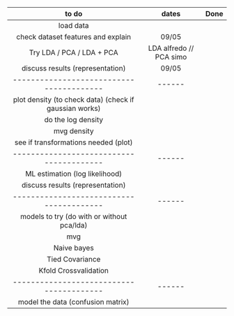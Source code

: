 | to do| dates|Done|
|:-----------:|:--------:|:--------:|
| load data|||
|check dataset features and explain| 09/05|||----------------------------------------|------|
|Try LDA / PCA / LDA + PCA|LDA alfredo // PCA simo|
|discuss results (representation)|09/05||
|----------------------------------------|------|
|plot density (to check data) (check if gaussian works)|||
|do the log density|||
|mvg density|||
|see if transformations needed (plot)|||
|----------------------------------------|------|
|ML estimation (log likelihood)||
|discuss results (representation)|||
|----------------------------------------|------|
|models to try (do with or without pca/lda)|||
|mvg|||
|Naive bayes|||
|Tied Covariance|||
|Kfold Crossvalidation|||
|----------------------------------------|------|
|model the data (confusion matrix)|||